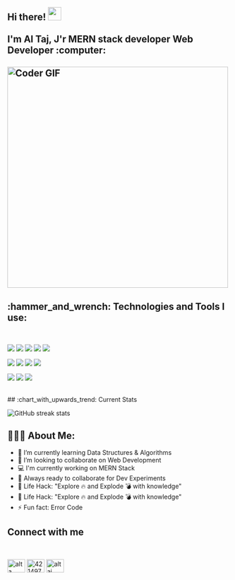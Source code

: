 <h2 align="left">
 <abc>
  <br>Hi there! <img src="https://user-images.githubusercontent.com/42378118/110234147-e3259600-7f4e-11eb-95be-0c4047144dea.gif" width="30"><br>
  <br> I'm Al Taj, J'r MERN stack developer Web Developer :computer:<br>
  <br>
    <img src="https://media.giphy.com/media/SWoSkN6DxTszqIKEqv/giphy.gif" alt="Coder GIF" width="500">
 </abc>
</h2> 

<h2 align="left">:hammer_and_wrench: Technologies and Tools I use:</h2>
<br>
<p align="left">
<img src="https://github.com/mir-hussain/mir-hussain/blob/main/images/icons/HTML.png"/>
<img src="https://github.com/mir-hussain/mir-hussain/blob/main/images/icons/css.png"/>
<img src="https://github.com/mir-hussain/mir-hussain/blob/main/images/icons/JavaScript.png"/>
<img src="https://github.com/mir-hussain/mir-hussain/blob/main/images/icons/c.png"/>
<img src="https://github.com/mir-hussain/mir-hussain/blob/main/images/icons/cpp.png"/>
</p>
<p align="left">
<img src="https://github.com/mir-hussain/mir-hussain/blob/main/images/icons/react.png"/>

<img src="https://github.com/mir-hussain/mir-hussain/blob/main/images/icons/tailwind.png"/>
<img src="https://github.com/mir-hussain/mir-hussain/blob/main/images/icons/Bootsrap.png"/>
<img src="https://github.com/mir-hussain/mir-hussain/blob/main/images/icons/firebase.png"/>
</p>
<p align="left">
<img src="https://github.com/mir-hussain/mir-hussain/blob/main/images/icons/node.png"/>
<img src="https://github.com/mir-hussain/mir-hussain/blob/main/images/icons/express.png"/>
<img src="https://github.com/mir-hussain/mir-hussain/blob/main/images/icons/mongo.png"/>
</p>
<br/>
## :chart_with_upwards_trend: Current Stats

<br />

 ![GitHub streak stats](https://streak-stats.demolab.com/?user=altaj1)  




<h2 align="left">👨🏻‍💻 About Me:</h2>

- 🌱 I’m currently learning Data Structures & Algorithms 
- 👯 I’m looking to collaborate on Web Development 
- :computer: I'm currently working on MERN Stack
- :rocket: Always ready to collaborate for Dev Experiments
- :dart: Life Hack: "Explore :fire: and Explode :bomb: with knowledge" 
- :dart: Life Hack: "Explore :fire: and Explode :bomb: with knowledge"
- ⚡ Fun fact: Error Code
## Connect with me
<br/>
<p align="left">
<a href="https://www.linkedin.com/in/al-taj1" target="blank"><img align="center" src="https://raw.githubusercontent.com/rahuldkjain/github-profile-readme-generator/master/src/images/icons/Social/linked-in-alt.svg" alt="alta" height="30" width="40" /></a>
<a href="https://stackoverflow.com/users/21845630/al-taj" target="blank"><img align="center" src="https://raw.githubusercontent.com/rahuldkjain/github-profile-readme-generator/master/src/images/icons/Social/stack-overflow.svg" alt="4214976" height="30" width="40" /></a>
<img align="center" src="https://raw.githubusercontent.com/rahuldkjain/github-profile-readme-generator/master/src/images/icons/Social/instagram.svg" alt="altaj" height="30" width="40" />




